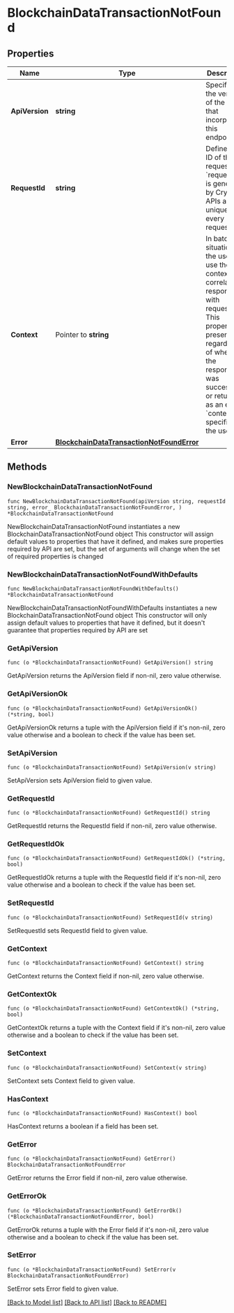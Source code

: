 # BlockchainDataTransactionNotFound

## Properties

Name | Type | Description | Notes
------------ | ------------- | ------------- | -------------
**ApiVersion** | **string** | Specifies the version of the API that incorporates this endpoint. | 
**RequestId** | **string** | Defines the ID of the request. The &#x60;requestId&#x60; is generated by Crypto APIs and it&#39;s unique for every request. | 
**Context** | Pointer to **string** | In batch situations the user can use the context to correlate responses with requests. This property is present regardless of whether the response was successful or returned as an error. &#x60;context&#x60; is specified by the user. | [optional] 
**Error** | [**BlockchainDataTransactionNotFoundError**](BlockchainDataTransactionNotFoundError.md) |  | 

## Methods

### NewBlockchainDataTransactionNotFound

`func NewBlockchainDataTransactionNotFound(apiVersion string, requestId string, error_ BlockchainDataTransactionNotFoundError, ) *BlockchainDataTransactionNotFound`

NewBlockchainDataTransactionNotFound instantiates a new BlockchainDataTransactionNotFound object
This constructor will assign default values to properties that have it defined,
and makes sure properties required by API are set, but the set of arguments
will change when the set of required properties is changed

### NewBlockchainDataTransactionNotFoundWithDefaults

`func NewBlockchainDataTransactionNotFoundWithDefaults() *BlockchainDataTransactionNotFound`

NewBlockchainDataTransactionNotFoundWithDefaults instantiates a new BlockchainDataTransactionNotFound object
This constructor will only assign default values to properties that have it defined,
but it doesn't guarantee that properties required by API are set

### GetApiVersion

`func (o *BlockchainDataTransactionNotFound) GetApiVersion() string`

GetApiVersion returns the ApiVersion field if non-nil, zero value otherwise.

### GetApiVersionOk

`func (o *BlockchainDataTransactionNotFound) GetApiVersionOk() (*string, bool)`

GetApiVersionOk returns a tuple with the ApiVersion field if it's non-nil, zero value otherwise
and a boolean to check if the value has been set.

### SetApiVersion

`func (o *BlockchainDataTransactionNotFound) SetApiVersion(v string)`

SetApiVersion sets ApiVersion field to given value.


### GetRequestId

`func (o *BlockchainDataTransactionNotFound) GetRequestId() string`

GetRequestId returns the RequestId field if non-nil, zero value otherwise.

### GetRequestIdOk

`func (o *BlockchainDataTransactionNotFound) GetRequestIdOk() (*string, bool)`

GetRequestIdOk returns a tuple with the RequestId field if it's non-nil, zero value otherwise
and a boolean to check if the value has been set.

### SetRequestId

`func (o *BlockchainDataTransactionNotFound) SetRequestId(v string)`

SetRequestId sets RequestId field to given value.


### GetContext

`func (o *BlockchainDataTransactionNotFound) GetContext() string`

GetContext returns the Context field if non-nil, zero value otherwise.

### GetContextOk

`func (o *BlockchainDataTransactionNotFound) GetContextOk() (*string, bool)`

GetContextOk returns a tuple with the Context field if it's non-nil, zero value otherwise
and a boolean to check if the value has been set.

### SetContext

`func (o *BlockchainDataTransactionNotFound) SetContext(v string)`

SetContext sets Context field to given value.

### HasContext

`func (o *BlockchainDataTransactionNotFound) HasContext() bool`

HasContext returns a boolean if a field has been set.

### GetError

`func (o *BlockchainDataTransactionNotFound) GetError() BlockchainDataTransactionNotFoundError`

GetError returns the Error field if non-nil, zero value otherwise.

### GetErrorOk

`func (o *BlockchainDataTransactionNotFound) GetErrorOk() (*BlockchainDataTransactionNotFoundError, bool)`

GetErrorOk returns a tuple with the Error field if it's non-nil, zero value otherwise
and a boolean to check if the value has been set.

### SetError

`func (o *BlockchainDataTransactionNotFound) SetError(v BlockchainDataTransactionNotFoundError)`

SetError sets Error field to given value.



[[Back to Model list]](../README.md#documentation-for-models) [[Back to API list]](../README.md#documentation-for-api-endpoints) [[Back to README]](../README.md)


